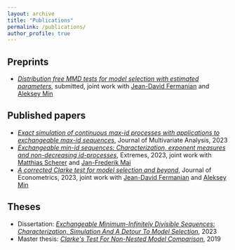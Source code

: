 ```yaml
---
layout: archive
title: "Publications"
permalink: /publications/
author_profile: true
---
```


## Preprints

+ [*Distribution free MMD tests for model selection with estimated parameters*](https://arxiv.org/abs/2305.07549), submitted, 
joint work with [Jean-David Fermanian](https://sites.google.com/view/jdfermanian) and [Aleksey Min](https://www.math.cit.tum.de/mathfinance/personen/professorinnen-und-professoren/aleksey-min/) 


## Published papers

+ [*Exact simulation of continuous max-id processes with applications to exchangeable max-id sequences*](doi:https://doi.org/10.1016/j.jmva.2022.105117), Journal of Multivariate Analysis, 2023
+ [*Exchangeable min-id sequences: Characterization, exponent measures and non-decreasing id-processes*](doi:https://doi.org/10.1007/s10687-022-00450-w), Extremes, 2023, joint work with [Matthias Scherer](https://www.math.cit.tum.de/mathfinance/personen/professorinnen-und-professoren/matthias-scherer/) and [Jan-Frederik Mai](https://www.xaia.com/de/unternehmen/team?tx_pxteam_pi1%5Baction%5D=show&tx_pxteam_pi1%5Bcontroller%5D=Team&tx_pxteam_pi1%5Bmember%5D=11&cHash=ce6e4c624b4fd20277e5f697f19b98a2) 
+ [*A corrected Clarke test for model selection and beyond*](https://doi.org/10.1016/j.jeconom.2021.12.013), Journal of Econometrics, 2023, joint work with [Jean-David Fermanian](https://sites.google.com/view/jdfermanian) and [Aleksey Min](https://www.math.cit.tum.de/mathfinance/personen/professorinnen-und-professoren/aleksey-min/)


## Theses
+ Dissertation: [*Exchangeable Minimum-Infinitely Divisible Sequences: Characterization, Simulation And A Detour To Model Selection*](https://mediatum.ub.tum.de/doc/1695145/document.pdf), 2023
+ Master thesis: [*Clarke's Test For Non-Nested Model Comparison*](https://mediatum.ub.tum.de/doc/1472565/1472565.pdf), 2019 

<!--- {% if author.googlescholar %} --->
<!---   You can also find my articles on <u><a href="{{author.googlescholar}}">my Google Scholar profile</a>.</u>--->
<!--- {% endif %}--->

<!--- {% include base_path %}--->

<!--- {% for post in site.publications reversed %}--->
<!---   {% include archive-single.html %}--->
<!--- {% endfor %}--->
